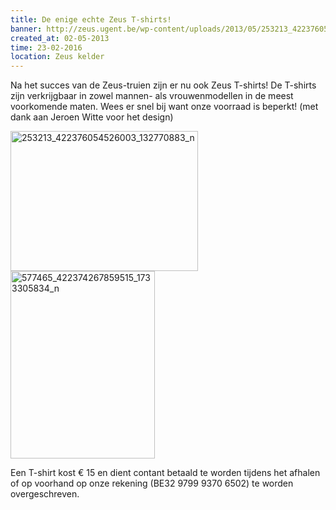 ```yaml
---
title: De enige echte Zeus T-shirts!
banner: http://zeus.ugent.be/wp-content/uploads/2013/05/253213_422376054526003_132770883_n-300x224.jpg
created_at: 02-05-2013
time: 23-02-2016
location: Zeus kelder
---
```


Na het succes van de Zeus-truien zijn er nu ook Zeus T-shirts! De T-shirts zijn verkrijgbaar in zowel mannen- als vrouwenmodellen in de meest voorkomende maten. Wees er snel bij want onze voorraad is beperkt! (met dank aan Jeroen Witte voor het design)

<a href="https://zeus.ugent.be/wp-content/uploads/2013/05/253213_422376054526003_132770883_n.jpg"><img src="http://zeus.ugent.be/wp-content/uploads/2013/05/253213_422376054526003_132770883_n-300x224.jpg" alt="253213_422376054526003_132770883_n" width="300" height="224" class="aligncenter size-medium wp-image-1590" /></a>
<a href="https://zeus.ugent.be/wp-content/uploads/2013/05/577465_422374267859515_1733305834_n.jpg"><img src="http://zeus.ugent.be/wp-content/uploads/2013/05/577465_422374267859515_1733305834_n-231x300.jpg" alt="577465_422374267859515_1733305834_n" width="231" height="300" class="aligncenter size-medium wp-image-1591" /></a>

Een T-shirt kost € 15 en dient contant betaald te worden tijdens het afhalen of op voorhand op onze rekening (BE32 9799 9370 6502) te worden overgeschreven.